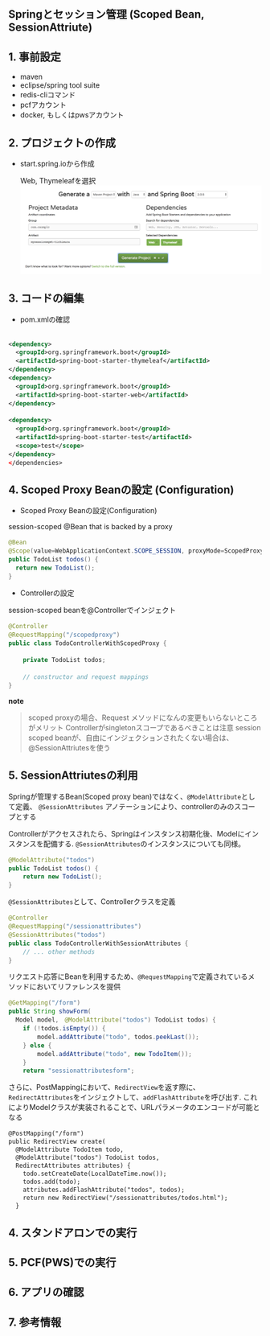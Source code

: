 

## Springとセッション管理 (Scoped Bean, SessionAttriute)

## 1. 事前設定

- maven
- eclipse/spring tool suite
- redis-cliコマンド
- pcfアカウント
- docker, もしくはpwsアカウント

## 2. プロジェクトの作成

- start.spring.ioから作成

  Web, Thymeleafを選択
![Spring Initializer ](./resources/start.spring.io.spring-sessionmgmt.png)

## 3. コードの編集

- pom.xmlの確認

``` xml

<dependency>
  <groupId>org.springframework.boot</groupId>
  <artifactId>spring-boot-starter-thymeleaf</artifactId>
</dependency>
<dependency>
  <groupId>org.springframework.boot</groupId>
  <artifactId>spring-boot-starter-web</artifactId>
</dependency>

<dependency>
  <groupId>org.springframework.boot</groupId>
  <artifactId>spring-boot-starter-test</artifactId>
  <scope>test</scope>
</dependency>
</dependencies>


```

## 4. Scoped Proxy Beanの設定 (Configuration)

- Scoped Proxy Beanの設定(Configuration)

session-scoped @Bean that is backed by a proxy

``` java
@Bean
@Scope(value=WebApplicationContext.SCOPE_SESSION, proxyMode=ScopedProxyMode.TARGET_CLASS)
public TodoList todos() {
  return new TodoList();
}
```

- Controllerの設定

session-scoped beanを@Controllerでインジェクト

``` Java
@Controller
@RequestMapping("/scopedproxy")
public class TodoControllerWithScopedProxy {

    private TodoList todos;

    // constructor and request mappings
}
```

**note**
> scoped proxyの場合、Request メソッドになんの変更もいらないところがメリット
> Controllerがsingletonスコープであるべきことは注意
> session scoped beanが、自由にインジェクションされたくない場合は、@SessionAttriutesを使う

## 5. SessionAttriutesの利用

Springが管理するBean(Scoped proxy bean)ではなく、`@ModelAttribute`として定義、 `@SessionAttributes` アノテーションにより、controllerのみのスコープとする

Controllerがアクセスされたら、Springはインスタンス初期化後、Modelにインスタンスを配備する.
`@SessionAttributes`のインスタンスについても同様。

``` java
@ModelAttribute("todos")
public TodoList todos() {
    return new TodoList();
}
```

`@SessionAttributes`として、Controllerクラスを定義

``` java
@Controller
@RequestMapping("/sessionattributes")
@SessionAttributes("todos")
public class TodoControllerWithSessionAttributes {
    // ... other methods
}
```

リクエスト応答にBeanを利用するため、`@RequestMapping`で定義されているメソッドにおいてリファレンスを提供

``` java
@GetMapping("/form")
public String showForm(
  Model model,　@ModelAttribute("todos") TodoList todos) {
    if (!todos.isEmpty()) {
        model.addAttribute("todo", todos.peekLast());
    } else {
        model.addAttribute("todo", new TodoItem());
    }
    return "sessionattributesform";
```

さらに、PostMappingにおいて、`RedirectView`を返す際に、`RedirectAttributes`をインジェクトして、`addFlashAttribute`を呼び出す. これによりModelクラスが実装されることで、URLパラメータのエンコードが可能となる

```
@PostMapping("/form")
public RedirectView create(
  @ModelAttribute TodoItem todo,
  @ModelAttribute("todos") TodoList todos,
  RedirectAttributes attributes) {
    todo.setCreateDate(LocalDateTime.now());
    todos.add(todo);
    attributes.addFlashAttribute("todos", todos);
    return new RedirectView("/sessionattributes/todos.html");
  }
```


## 4. スタンドアロンでの実行


## 5. PCF(PWS)での実行


## 6. アプリの確認



## 7. 参考情報
